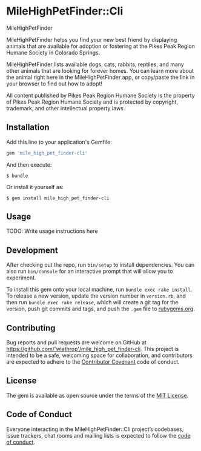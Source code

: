 # MileHighPetFinder::Cli

MileHighPetFinder

MileHighPetFinder helps you find your new best friend by displaying animals that are available for adoption or fostering at the Pikes Peak Region Humane Society in Colorado Springs. 


MileHighPetFinder lists available dogs, cats, rabbits, reptiles, and many other animals that are looking for forever homes. You can learn more about the animal right here in the MileHighPetFinder app, or copy/paste the link in your browser to find out how to adopt!

All content published by Pikes Peak Region Humane Society is the property of Pikes Peak Region Humane Society and is protected by copyright, trademark, and other intellectual property laws.

## Installation

Add this line to your application's Gemfile:

```ruby
gem 'mile_high_pet_finder-cli'
```

And then execute:

    $ bundle

Or install it yourself as:

    $ gem install mile_high_pet_finder-cli

## Usage

TODO: Write usage instructions here

## Development

After checking out the repo, run `bin/setup` to install dependencies. You can also run `bin/console` for an interactive prompt that will allow you to experiment.

To install this gem onto your local machine, run `bundle exec rake install`. To release a new version, update the version number in `version.rb`, and then run `bundle exec rake release`, which will create a git tag for the version, push git commits and tags, and push the `.gem` file to [rubygems.org](https://rubygems.org).

## Contributing

Bug reports and pull requests are welcome on GitHub at https://github.com/'wlathrop'/mile_high_pet_finder-cli. This project is intended to be a safe, welcoming space for collaboration, and contributors are expected to adhere to the [Contributor Covenant](http://contributor-covenant.org) code of conduct.

## License

The gem is available as open source under the terms of the [MIT License](https://opensource.org/licenses/MIT).

## Code of Conduct

Everyone interacting in the MileHighPetFinder::Cli project’s codebases, issue trackers, chat rooms and mailing lists is expected to follow the [code of conduct](https://github.com/'wlathrop'/mile_high_pet_finder-cli/blob/master/CODE_OF_CONDUCT.md).
